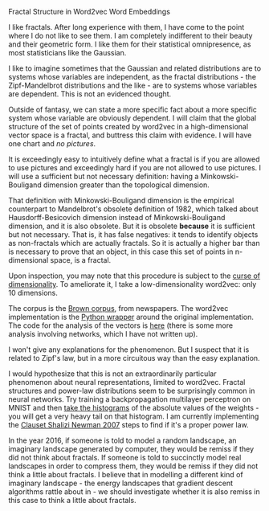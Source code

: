 Fractal Structure in Word2vec Word Embeddings

I like fractals. After long experience with them, I have come to the point where I do not like to see them. I am completely indifferent to their beauty and their geometric form. I like them for their statistical omnipresence, as most statisticians like the Gaussian.

I like to imagine sometimes that the Gaussian and related distributions are to systems whose variables are independent, as the fractal distributions - the Zipf-Mandelbrot distributions and the like - are to systems whose variables are dependent. This is not an evidenced thought.

Outside of fantasy, we can state a more specific fact about a more specific system whose variable are obviously dependent. I will claim that the global structure of the set of points created by word2vec in a high-dimensional vector space is a fractal, and buttress this claim with evidence. I will have one chart and _no pictures_.

It is exceedingly easy to intuitively define what a fractal is if you are allowed to use pictures and exceedingly hard if you are not allowed to use pictures. I will use a sufficient but not necessary definition: having a Minkowski-Bouligand dimension greater than the topological dimension.

That definition with Minkowski-Bouligand dimension is the empirical counterpart to Mandelbrot's obsolete definition of 1982, which talked about Hausdorff-Besicovich dimension instead of Minkowski-Bouligand dimension, and it is also obsolete. But it is obsolete __because__ it is sufficient but not necessary. That is, it has false negatives: it tends to identify objects as non-fractals which are actually fractals. So it is actually a higher bar than is necessary to prove that an object, in this case this set of points in n-dimensional space, is a fractal.





Upon inspection, you may note that this procedure is subject to the [curse of dimensionality](https://en.wikipedia.org/wiki/Curse_of_dimensionality). To ameliorate it, I take a low-dimensionality word2vec: only 10 dimensions.

The corpus is the [Brown corpus](http://www.nltk.org/book/ch02.html#brown-corpus), from newspapers. The word2vec implementation is the [Python wrapper](https://github.com/danielfrg/word2vec) around the original implementation. The code for the analysis of the vectors is [here](https://github.com/howonlee/wordvec_network) (there is some more analysis involving networks, which I have not written up).




I won't give any explanations for the phenomenon. But I suspect that it is related to Zipf's law, but in a more circuitous way than the easy explanation.

I would hypothesize that this is not an extraordinarily particular phenomenon about neural representations, limited to word2vec. Fractal structures and power-law distributions seem to be surprisingly common in neural networks. Try training a backpropagation multilayer perceptron on MNIST and then [take the histograms](https://github.com/howonlee/mlp_gradient_histograms) of the absolute values of the weights - you will get a very heavy tail on that histogram. I am currently implementing the [Clauset Shalizi Newman 2007](http://arxiv.org/abs/0706.1062) steps to find if it's a proper power law.

In the year 2016, if someone is told to model a random landscape, an imaginary landscape generated by computer, they would be remiss if they did not think about fractals. If someone is told to succinctly model real landscapes in order to compress them, they would be remiss if they did not think a little about fractals. I believe that in modelling a different kind of imaginary landscape - the energy landscapes that gradient descent algorithms rattle about in - we should investigate whether it is also remiss in this case to think a little about fractals.
